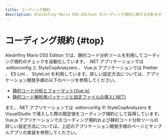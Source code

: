 ```yaml
---
title: コーディング規約
description: AlesInfiny Maris OSS Edition のコーディング規約に関する方針を示します。
---
```


# コーディング規約 {#top}

AlesInfiny Maris OSS Edition では、静的コード分析ツールを利用してコーディング規約のチェックを自動化しています。
.NET アプリケーションでは .editorconfig と StyleCopAnalyzers 、 Vue.js アプリケーションでは Prettier 、 ES Lint 、 StyleLint を利用しています。詳しい設定方法については、アプリケーション開発手順の以下のページを参照してください。

- [静的コード分析とフォーマット(Vue.js)](../how-to-develop/vue-js/static-verification-and-format.md)
- [静的コード解析用パッケージと設定ファイルの導入(.NET)](../how-to-develop/dotnet/project-settings.md#setup-static-code-testing)

また、.NET アプリケーションでは .editorconfig や StyleCopAnalyzers を VisualStudio で導入した際の既定値をコーディング規約として採用しています。 Vue.js アプリケーションでのコーディング規約および静的コード分析ツールの詳しい設定方法については、上記のアプリケーション開発手順のページとサンプルアプリの実装を参照してください。
